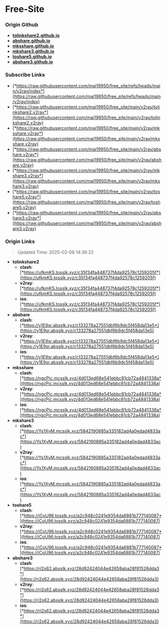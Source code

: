 # Free-Site

### Origin Github

- [**tolinkshare2.github.io**](https://github.com/tolinkshare2/tolinkshare2.github.io)
- [**abshare.github.io**](https://github.com/abshare/abshare.github.io)
- [**mksshare.github.io**](https://github.com/mksshare/mksshare.github.io)
- [**mkshare3.github.io**](https://github.com/mkshare3/mkshare3.github.io)
- [**toshare5.github.io**](https://github.com/toshare5/toshare5.github.io)
- [**abshare3.github.io**](https://github.com/abshare3/abshare3.github.io)

### Subscribe Links

- [*https://raw.githubusercontent.com/mai19950/free_site/refs/heads/main/v2ray/index*](https://raw.githubusercontent.com/mai19950/free_site/refs/heads/main/v2ray/index)
- [*https://raw.githubusercontent.com/mai19950/free_site/main/v2ray/tolinkshare2.v2ray*](https://raw.githubusercontent.com/mai19950/free_site/main/v2ray/tolinkshare2.v2ray)
- [*https://raw.githubusercontent.com/mai19950/free_site/main/v2ray/mksshare.v2ray*](https://raw.githubusercontent.com/mai19950/free_site/main/v2ray/mksshare.v2ray)
- [*https://raw.githubusercontent.com/mai19950/free_site/main/v2ray/abshare.v2ray*](https://raw.githubusercontent.com/mai19950/free_site/main/v2ray/abshare.v2ray)
- [*https://raw.githubusercontent.com/mai19950/free_site/main/v2ray/mkshare3.v2ray*](https://raw.githubusercontent.com/mai19950/free_site/main/v2ray/mkshare3.v2ray)
- [*https://raw.githubusercontent.com/mai19950/free_site/main/v2ray/toshare5.v2ray*](https://raw.githubusercontent.com/mai19950/free_site/main/v2ray/toshare5.v2ray)
- [*https://raw.githubusercontent.com/mai19950/free_site/main/v2ray/abshare3.v2ray*](https://raw.githubusercontent.com/mai19950/free_site/main/v2ray/abshare3.v2ray)

### Origin Links

> Updated Time: 2025-02-08 14:36:22

- **tolinkshare2**
  - **clash**: [*https://ufkmKS.tosslk.xyz/c35f34fa448737f4da92578c1259205f*](https://ufkmKS.tosslk.xyz/c35f34fa448737f4da92578c1259205f)
  - **v2ray**: [*https://ufkmKS.tosslk.xyz/c35f34fa448737f4da92578c1259205f*](https://ufkmKS.tosslk.xyz/c35f34fa448737f4da92578c1259205f)
  - **ios**: [*https://ufkmKS.tosslk.xyz/c35f34fa448737f4da92578c1259205f*](https://ufkmKS.tosslk.xyz/c35f34fa448737f4da92578c1259205f)
- **abshare**
  - **clash**: [*https://y1E9sr.absslk.xyz/c133278a27551dbf6b9dc5f458da13e5*](https://y1E9sr.absslk.xyz/c133278a27551dbf6b9dc5f458da13e5)
  - **v2ray**: [*https://y1E9sr.absslk.xyz/c133278a27551dbf6b9dc5f458da13e5*](https://y1E9sr.absslk.xyz/c133278a27551dbf6b9dc5f458da13e5)
  - **ios**: [*https://y1E9sr.absslk.xyz/c133278a27551dbf6b9dc5f458da13e5*](https://y1E9sr.absslk.xyz/c133278a27551dbf6b9dc5f458da13e5)
- **mksshare**
  - **clash**: [*https://ngcPic.mcsslk.xyz/4d013ed68e541ebbc81cb72a4841338a*](https://ngcPic.mcsslk.xyz/4d013ed68e541ebbc81cb72a4841338a)
  - **v2ray**: [*https://ngcPic.mcsslk.xyz/4d013ed68e541ebbc81cb72a4841338a*](https://ngcPic.mcsslk.xyz/4d013ed68e541ebbc81cb72a4841338a)
  - **ios**: [*https://ngcPic.mcsslk.xyz/4d013ed68e541ebbc81cb72a4841338a*](https://ngcPic.mcsslk.xyz/4d013ed68e541ebbc81cb72a4841338a)
- **mkshare3**
  - **clash**: [*https://Ys1XyM.mcsslk.xyz/5842190885a335182ad4a0edad4833ac*](https://Ys1XyM.mcsslk.xyz/5842190885a335182ad4a0edad4833ac)
  - **v2ray**: [*https://Ys1XyM.mcsslk.xyz/5842190885a335182ad4a0edad4833ac*](https://Ys1XyM.mcsslk.xyz/5842190885a335182ad4a0edad4833ac)
  - **ios**: [*https://Ys1XyM.mcsslk.xyz/5842190885a335182ad4a0edad4833ac*](https://Ys1XyM.mcsslk.xyz/5842190885a335182ad4a0edad4833ac)
- **toshare5**
  - **clash**: [*https://iCoU96.tosslk.xyz/a2c948c0241e9354da6881b777140087*](https://iCoU96.tosslk.xyz/a2c948c0241e9354da6881b777140087)
  - **v2ray**: [*https://iCoU96.tosslk.xyz/a2c948c0241e9354da6881b777140087*](https://iCoU96.tosslk.xyz/a2c948c0241e9354da6881b777140087)
  - **ios**: [*https://iCoU96.tosslk.xyz/a2c948c0241e9354da6881b777140087*](https://iCoU96.tosslk.xyz/a2c948c0241e9354da6881b777140087)
- **abshare3**
  - **clash**: [*https://ri2s62.absslk.xyz/28d92424044e42658aba28f81526dda3*](https://ri2s62.absslk.xyz/28d92424044e42658aba28f81526dda3)
  - **v2ray**: [*https://ri2s62.absslk.xyz/28d92424044e42658aba28f81526dda3*](https://ri2s62.absslk.xyz/28d92424044e42658aba28f81526dda3)
  - **ios**: [*https://ri2s62.absslk.xyz/28d92424044e42658aba28f81526dda3*](https://ri2s62.absslk.xyz/28d92424044e42658aba28f81526dda3)
